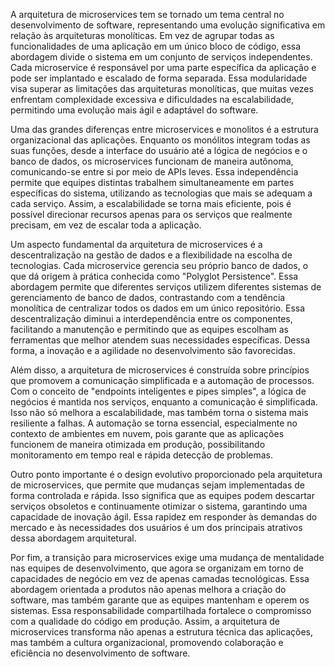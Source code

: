 A arquitetura de microservices tem se tornado um tema central no desenvolvimento de software, representando uma evolução significativa em relação às arquiteturas monolíticas. Em vez de agrupar todas as funcionalidades de uma aplicação em um único bloco de código, essa abordagem divide o sistema em um conjunto de serviços independentes. Cada microservice é responsável por uma parte específica da aplicação e pode ser implantado e escalado de forma separada. Essa modularidade visa superar as limitações das arquiteturas monolíticas, que muitas vezes enfrentam complexidade excessiva e dificuldades na escalabilidade, permitindo uma evolução mais ágil e adaptável do software.

Uma das grandes diferenças entre microservices e monolitos é a estrutura organizacional das aplicações. Enquanto os monólitos integram todas as suas funções, desde a interface do usuário até a lógica de negócios e o banco de dados, os microservices funcionam de maneira autônoma, comunicando-se entre si por meio de APIs leves. Essa independência permite que equipes distintas trabalhem simultaneamente em partes específicas do sistema, utilizando as tecnologias que mais se adequam a cada serviço. Assim, a escalabilidade se torna mais eficiente, pois é possível direcionar recursos apenas para os serviços que realmente precisam, em vez de escalar toda a aplicação.

Um aspecto fundamental da arquitetura de microservices é a descentralização na gestão de dados e a flexibilidade na escolha de tecnologias. Cada microservice gerencia seu próprio banco de dados, o que dá origem à prática conhecida como "Polyglot Persistence". Essa abordagem permite que diferentes serviços utilizem diferentes sistemas de gerenciamento de banco de dados, contrastando com a tendência monolítica de centralizar todos os dados em um único repositório. Essa descentralização diminui a interdependência entre os componentes, facilitando a manutenção e permitindo que as equipes escolham as ferramentas que melhor atendem suas necessidades específicas. Dessa forma, a inovação e a agilidade no desenvolvimento são favorecidas.

Além disso, a arquitetura de microservices é construída sobre princípios que promovem a comunicação simplificada e a automação de processos. Com o conceito de "endpoints inteligentes e pipes simples", a lógica de negócios é mantida nos serviços, enquanto a comunicação é simplificada. Isso não só melhora a escalabilidade, mas também torna o sistema mais resiliente a falhas. A automação se torna essencial, especialmente no contexto de ambientes em nuvem, pois garante que as aplicações funcionem de maneira otimizada em produção, possibilitando monitoramento em tempo real e rápida detecção de problemas.

Outro ponto importante é o design evolutivo proporcionado pela arquitetura de microservices, que permite que mudanças sejam implementadas de forma controlada e rápida. Isso significa que as equipes podem descartar serviços obsoletos e continuamente otimizar o sistema, garantindo uma capacidade de inovação ágil. Essa rapidez em responder às demandas do mercado e às necessidades dos usuários é um dos principais atrativos dessa abordagem arquitetural.

Por fim, a transição para microservices exige uma mudança de mentalidade nas equipes de desenvolvimento, que agora se organizam em torno de capacidades de negócio em vez de apenas camadas tecnológicas. Essa abordagem orientada a produtos não apenas melhora a criação do software, mas também garante que as equipes mantenham e operem os sistemas. Essa responsabilidade compartilhada fortalece o compromisso com a qualidade do código em produção. Assim, a arquitetura de microservices transforma não apenas a estrutura técnica das aplicações, mas também a cultura organizacional, promovendo colaboração e eficiência no desenvolvimento de software.
